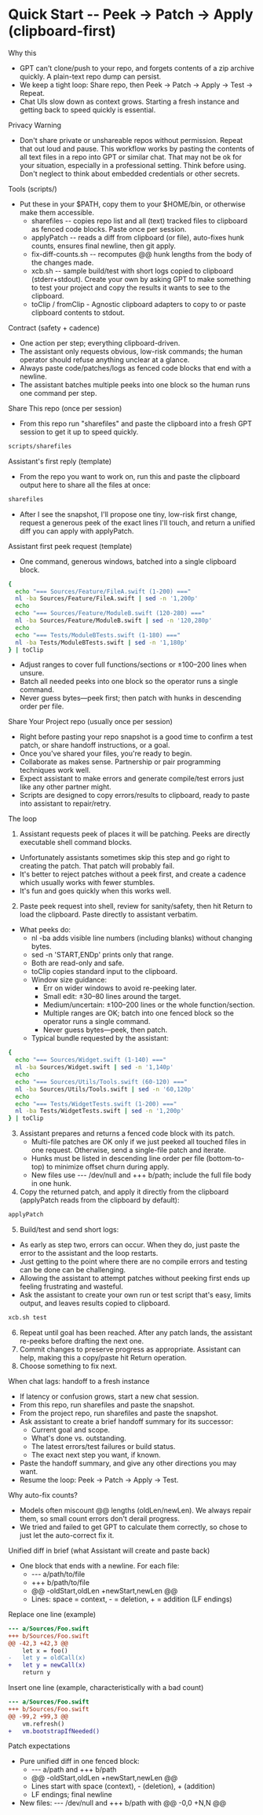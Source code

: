 # Quick Start -- Peek → Patch → Apply (clipboard-first)

Why this
- GPT can't clone/push to your repo, and forgets contents of a zip archive quickly. A plain-text repo dump can persist.
- We keep a tight loop: Share repo, then Peek → Patch → Apply → Test → Repeat.
- Chat UIs slow down as context grows. Starting a fresh instance and getting back to speed quickly is essential.

Privacy Warning
- Don't share private or unshareable repos without permission. Repeat that out loud and pause.  This workflow works by pasting the contents of all text files in a repo into GPT or similar chat.  That may not be ok for your situation, especially in a professional setting. Think before using. Don't neglect to think about embedded credentials or other secrets.

Tools (scripts/)
- Put these in your $PATH, copy them to your $HOME/bin, or otherwise make them accessible.
  - sharefiles -- copies repo list and all (text) tracked files to clipboard as fenced code blocks. Paste once per session.
  - applyPatch -- reads a diff from clipboard (or file), auto-fixes hunk counts, ensures final newline, then git apply.
  - fix-diff-counts.sh -- recomputes @@ hunk lengths from the body of the changes made.
  - xcb.sh -- sample build/test with short logs copied to clipboard (stderr+stdout). Create your own by asking GPT to make something to test your project and copy the results it wants to see to the clipboard.
  - toClip / fromClip - Agnostic clipboard adapters to copy to or paste clipboard contents to stdout.

Contract (safety + cadence)
- One action per step; everything clipboard-driven.
- The assistant only requests obvious, low-risk commands; the human operator should refuse anything unclear at a glance.
- Always paste code/patches/logs as fenced code blocks that end with a newline.
- The assistant batches multiple peeks into one block so the human runs one command per step.

Share This repo (once per session)
- From this repo run "sharefiles" and paste the clipboard into a fresh GPT session to get it up to speed quickly.
```bash
scripts/sharefiles
```
Assistant's first reply (template)
- From the repo you want to work on, run this and paste the clipboard output here to share all the files at once:
```bash
sharefiles
```
- After I see the snapshot, I'll propose one tiny, low-risk first change, request a generous peek of the exact lines I'll touch, and return a unified diff you can apply with applyPatch.

Assistant first peek request (template)
- One command, generous windows, batched into a single clipboard block.
```bash
{
  echo "=== Sources/Feature/FileA.swift (1-200) ==="
  nl -ba Sources/Feature/FileA.swift | sed -n '1,200p'
  echo
  echo "=== Sources/Feature/ModuleB.swift (120-280) ==="
  nl -ba Sources/Feature/ModuleB.swift | sed -n '120,280p'
  echo
  echo "=== Tests/ModuleBTests.swift (1-180) ==="
  nl -ba Tests/ModuleBTests.swift | sed -n '1,180p'
} | toClip
```
- Adjust ranges to cover full functions/sections or ±100–200 lines when unsure.
- Batch all needed peeks into one block so the operator runs a single command.
- Never guess bytes—peek first; then patch with hunks in descending order per file.

Share Your Project repo (usually once per session)
- Right before pasting your repo snapshot is a good time to confirm a test patch, or share handoff instructions, or a goal.
- Once you've shared your files, you're ready to begin.
- Collaborate as makes sense. Partnership or pair programming techniques work well.
- Expect assistant to make errors and generate compile/test errors just like any other partner might.
- Scripts are designed to copy errors/results to clipboard, ready to paste into assistant to repair/retry.

The loop
1) Assistant requests peek of places it will be patching. Peeks are directly executable shell command blocks.
- Unfortunately assistants sometimes skip this step and go right to creating the patch. That patch will probably fail.
- It's better to reject patches without a peek first, and create a cadence which usually works with fewer stumbles.
- It's fun and goes quickly when this works well.
2) Paste peek request into shell, review for sanity/safety, then hit Return to load the clipboard. Paste directly to assistant verbatim.
- What peeks do:
   - nl -ba adds visible line numbers (including blanks) without changing bytes.
   - sed -n 'START,ENDp' prints only that range.
   - Both are read-only and safe.
   - toClip copies standard input to the clipboard.
   - Window size guidance:
     - Err on wider windows to avoid re-peeking later.
     - Small edit: ±30–80 lines around the target.
     - Medium/uncertain: ±100–200 lines or the whole function/section.
     - Multiple ranges are OK; batch into one fenced block so the operator runs a single command.
     - Never guess bytes—peek, then patch.
   - Typical bundle requested by the assistant:
```bash
{
  echo "=== Sources/Widget.swift (1-140) ==="
  nl -ba Sources/Widget.swift | sed -n '1,140p'
  echo
  echo "=== Sources/Utils/Tools.swift (60-120) ==="
  nl -ba Sources/Utils/Tools.swift | sed -n '60,120p'
  echo
  echo "=== Tests/WidgetTests.swift (1-200) ==="
  nl -ba Tests/WidgetTests.swift | sed -n '1,200p'
} | toClip
```
3) Assistant prepares and returns a fenced code block with its patch.
   - Multi-file patches are OK only if we just peeked all touched files in one request. Otherwise, send a single-file patch and iterate.
   - Hunks must be listed in descending line order per file (bottom-to-top) to minimize offset churn during apply.
   - New files use --- /dev/null and +++ b/path; include the full file body in one hunk.
4) Copy the returned patch, and apply it directly from the clipboard (applyPatch reads from the clipboard by default):
```bash
applyPatch
```
5) Build/test and send short logs:
- As early as step two, errors can occur. When they do, just paste the error to the assistant and the loop restarts.
- Just getting to the point where there are no compile errors and testing can be done can be challenging.
- Allowing the assistant to attempt patches without peeking first ends up feeling frustrating and wasteful.
- Ask the assistant to create your own run or test script that's easy, limits output, and leaves results copied to clipboard.
```bash
xcb.sh test
```
6) Repeat until goal has been reached. After any patch lands, the assistant re-peeks before drafting the next one.
7) Commit changes to preserve progress as appropriate. Assistant can help, making this a copy/paste hit Return operation.
8) Choose something to fix next.

When chat lags: handoff to a fresh instance
- If latency or confusion grows, start a new chat session.
- From this repo, run sharefiles and paste the snapshot.
- From the project repo, run sharefiles and paste the snapshot.
- Ask assistant to create a brief handoff summary for its successor:
  - Current goal and scope.
  - What's done vs. outstanding.
  - The latest errors/test failures or build status.
  - The exact next step you want, if known.
- Paste the handoff summary, and give any other directions you may want.
- Resume the loop: Peek → Patch → Apply → Test.

Why auto-fix counts?
- Models often miscount @@ lengths (oldLen/newLen). We always repair them, so small count errors don't derail progress.
- We tried and failed to get GPT to calculate them correctly, so chose to just let the auto-correct fix it.

Unified diff in brief (what Assistant will create and paste back)
- One block that ends with a newline. For each file:
  - --- a/path/to/file
  - +++ b/path/to/file
  - @@ -oldStart,oldLen +newStart,newLen @@
  - Lines: space = context, - = deletion, + = addition (LF endings)

Replace one line (example)
```diff
--- a/Sources/Foo.swift
+++ b/Sources/Foo.swift
@@ -42,3 +42,3 @@
    let x = foo()
-   let y = oldCall(x)
+   let y = newCall(x)
    return y
```

Insert one line (example, characteristically with a bad count)
```diff
--- a/Sources/Foo.swift
+++ b/Sources/Foo.swift
@@ -99,2 +99,3 @@
    vm.refresh()
+   vm.bootstrapIfNeeded()
```

Patch expectations
- Pure unified diff in one fenced block:
  - --- a/path and +++ b/path
  - @@ -oldStart,oldLen +newStart,newLen @@
  - Lines start with space (context), - (deletion), + (addition)
  - LF endings; final newline
- New files: --- /dev/null and +++ b/path with @@ -0,0 +N,N @@

